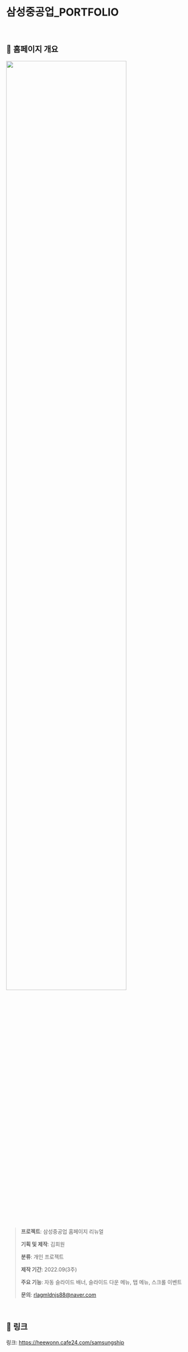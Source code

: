 # 삼성중공업_PORTFOLIO  
 
## :pencil: 홈페이지 개요
<img width="80%" src="https://user-images.githubusercontent.com/99087758/201684584-7ec13580-4230-4ed1-a07d-bbab74cb0a85.jpg"/>

> **프로젝트**: 삼성중공업 홈페이지 리뉴얼
> 
> **기획 및 제작**: 김희원
> 
> **분류**: 개인 프로젝트
> 
> **제작 기간**: 2022.09(3주)
> 
> **주요 기능**: 자동 슬라이드 배너, 슬라이드 다운 메뉴, 탭 메뉴, 스크롤 이벤트
> 
> **문의**: rlagmldnjs88@naver.com

  
     
## :link: 링크
링크: https://heewonn.cafe24.com/samsungship
